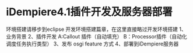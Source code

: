 iDempiere4.1插件开发及服务器部署
===

环境搭建请移步到eclipse 开发环境搭建篇章，在这里直接略过开发环境搭建
1、业务背景
2、插件开发
   A:Callout 插件（自动填充）
   B：Processor插件（自动化调度任务执行类型）
3、发布
   osgi feature 方式
4、部署到iDempiere服务器


